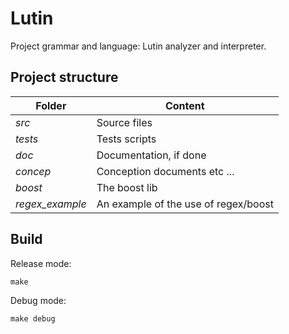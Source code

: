 # Lutin
Project grammar and language: Lutin analyzer and interpreter.

## Project structure

Folder  | Content
------------- | -------------
*src* | Source files
*tests* | Tests scripts
*doc* | Documentation, if done
*concep* | Conception documents etc ...
*boost* | The boost lib
*regex_example* | An example of the use of regex/boost

## Build

Release mode:
```shell
make
```
Debug mode:
```shell
make debug
```